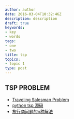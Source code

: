 ```yaml
---
author: author
date: 2016-03-04T10:32:46Z
description: description
draft: true
keywords:
- key
- words
tags:
- one
- two
title: tsp
topics:
- topic 1
type: post
---
```


## TSP PROBLEM
* [Traveling Salesman Problem](https://developers.google.com/optimization/routing/tsp)
* [python tsp 源码](https://github.com/dmishin/tsp-solver)
* [旅行商问题的n种解法](http://blog.csdn.net/elite_2007/article/details/2253745)
